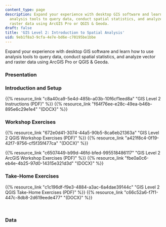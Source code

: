 ```yaml
---
content_type: page
description: Expand your experience with desktop GIS software and learn how to use
  analysis tools to query data, conduct spatial statistics, and analyze vector and
  raster data using ArcGIS Pro or QGIS & Geoda.
draft: false
title: 'GIS Level 2: Introduction to Spatial Analysis'
uid: 9eb1f8a3-9cfa-4e7e-bd6e-c70195be1bbe
---
```

Expand your experience with desktop GIS software and learn how to use analysis tools to query data, conduct spatial statistics, and analyze vector and raster data using ArcGIS Pro or QGIS & Geoda.

### Presentation

### Introduction and Setup

{{% resource_link "c8a40ca9-5e4d-485b-a03b-10f6cf1eed8a" "GIS Level 2 Instructions (PDF)" %}} {{% resource_link "f64f76ee-e28c-49ea-b46b-895e6c29e1e4" "(DOCX)" %}}

### Workshop Exercises

{{% resource_link "672e0d41-3074-44a5-90b5-8ca6eb21363a" "GIS Level 2 QGIS Workshop Exercises (PDF)" %}} {{% resource_link "a421f8c4-0f19-42f7-9756-cf5f35f477ca" "(DOCX)" %}}

{{% resource_link "c6507449-b99d-46fd-bfed-995518486117" "GIS Level 2 ArcGIS Workshop Exercises (PDF)" %}} {{% resource_link "fbe0a0c6-eb4e-4b25-97d0-14315e321d3d" "(DOCX)" %}}

### Take-Home Exercises

{{% resource_link "c1c196df-f9e3-4884-a3ac-6a4dae39144c" "GIS Level 2 QGIS Take-Home Exercises (PDF)" %}} {{% resource_link "c66c52a6-f7f1-447c-8db8-2d619eede477" "(DOCX)" %}}

 

### Data